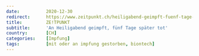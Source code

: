 ```yaml
---
date:          2020-12-30
redirect:      https://www.zeitpunkt.ch/heiligabend-geimpft-fuenf-tage-spaeter-tot
title:         ZE!TPUNKT
subtitle:      'An Heiligabend geimpft, fünf Tage später tot'
country:       [CH]
categories:    [Impfung]
tags:          [mit oder an impfung gestorben, biontech]
---
```

